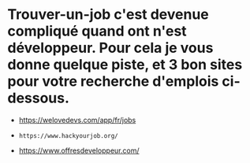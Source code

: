 # Trouver-un-job c'est devenue compliqué quand ont n'est développeur. Pour cela je vous donne quelque piste, et 3 bon sites pour votre recherche d'emplois ci-dessous.

  -    https://welovedevs.com/app/fr/jobs   
  -     https://www.hackyourjob.org/  
  -    https://www.offresdeveloppeur.com/
